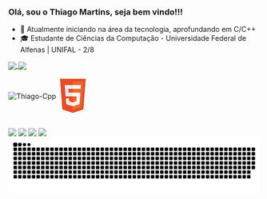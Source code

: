 ### Olá, sou o Thiago Martins, seja bem vindo!!!
- 🔭 Atualmente iniciando na área da tecnologia, aprofundando em C/C++
- 🎓 Estudante de Ciências da Computação - Universidade Federal de Alfenas | UNIFAL - 2/8

<a href="https://github.com/TMartins11/github-readme-stats">
  <img height=180 align="center" src="https://github-readme-stats.vercel.app/api?username=TMartins11&show_icons=true&theme=transparent">
</a>
<a href="https://github.com/TMartins11/convoychat">
  <img height=180 align="center" src="https://github-readme-stats.vercel.app/api/top-langs/?username=TMartins11&theme=transparent&layout=compact" />
</a>

<div style="display: inline_block"><br>
  <img align="center" alt="Thiago-Cpp" height="70" width="60" src="https://raw.githubusercontent.com/jmnote/z-icons/master/svg/c.svg">
  <img align="center" alt="Thiago-HTML" height="70" width="60" src="https://raw.githubusercontent.com/devicons/devicon/master/icons/html5/html5-original.svg">
</div>

##
<div>
  <a href = "https://www.linkedin.com/in/tmartins/"><img src="https://img.shields.io/badge/LinkedIn-0077B5?style=for-the-badge&logo=linkedin&logoColor=white" target ="_blank"></a>
  <a href = "mailto:thiago.martins1112@gmail.com"><img src="https://img.shields.io/badge/-Gmail-%23333?style=for-the-badge&logo=gmail&logoColor=white" target="_blank"></a>
  <a href= "https://instagram.com/t_martins11" target="_blank"><img src="https://img.shields.io/badge/-Instagram-%23E4405F?style=for-the-badge&logo=instagram&logoColor=white" target="_blank"></a>
  <a href= "https://visitcount.itsvg.in">
  <img height="29" src="https://visitcount.itsvg.in/api?id=TMartins11&label=Profile%20Views&color=12&icon=0&pretty=true" />
</a>

<picture>
  <source media="(prefers-color-scheme: dark)" srcset="https://raw.githubusercontent.com/TMartins11/TMartins11/output/github-snake-dark.svg" />
  <source media="(prefers-color-scheme: light)" srcset="https://raw.githubusercontent.com/TMartins11/TMartins11/output/github-snake.svg" />
  <img alt="github-snake" src="https://raw.githubusercontent.com/TMartins11/TMartins11/output/github-snake.svg" />
</picture>
